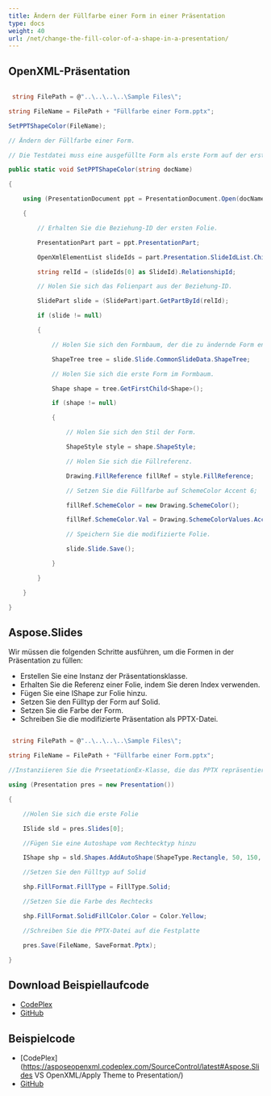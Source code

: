 ```yaml
---
title: Ändern der Füllfarbe einer Form in einer Präsentation
type: docs
weight: 40
url: /net/change-the-fill-color-of-a-shape-in-a-presentation/
---
```


## **OpenXML-Präsentation**
``` csharp

 string FilePath = @"..\..\..\..\Sample Files\";

string FileName = FilePath + "Füllfarbe einer Form.pptx";

SetPPTShapeColor(FileName);

// Ändern der Füllfarbe einer Form.

// Die Testdatei muss eine ausgefüllte Form als erste Form auf der ersten Folie haben.

public static void SetPPTShapeColor(string docName)

{

    using (PresentationDocument ppt = PresentationDocument.Open(docName, true))

    {

        // Erhalten Sie die Beziehung-ID der ersten Folie.

        PresentationPart part = ppt.PresentationPart;

        OpenXmlElementList slideIds = part.Presentation.SlideIdList.ChildElements;

        string relId = (slideIds[0] as SlideId).RelationshipId;

        // Holen Sie sich das Folienpart aus der Beziehung-ID.

        SlidePart slide = (SlidePart)part.GetPartById(relId);

        if (slide != null)

        {

            // Holen Sie sich den Formbaum, der die zu ändernde Form enthält.

            ShapeTree tree = slide.Slide.CommonSlideData.ShapeTree;

            // Holen Sie sich die erste Form im Formbaum.

            Shape shape = tree.GetFirstChild<Shape>();

            if (shape != null)

            {

                // Holen Sie sich den Stil der Form.

                ShapeStyle style = shape.ShapeStyle;

                // Holen Sie sich die Füllreferenz.

                Drawing.FillReference fillRef = style.FillReference;

                // Setzen Sie die Füllfarbe auf SchemeColor Accent 6;

                fillRef.SchemeColor = new Drawing.SchemeColor();

                fillRef.SchemeColor.Val = Drawing.SchemeColorValues.Accent6;

                // Speichern Sie die modifizierte Folie.

                slide.Slide.Save();

            }

        }

    }

}

``` 
## **Aspose.Slides**
Wir müssen die folgenden Schritte ausführen, um die Formen in der Präsentation zu füllen:

- Erstellen Sie eine Instanz der Präsentationsklasse.
- Erhalten Sie die Referenz einer Folie, indem Sie deren Index verwenden.
- Fügen Sie eine IShape zur Folie hinzu.
- Setzen Sie den Fülltyp der Form auf Solid.
- Setzen Sie die Farbe der Form.
- Schreiben Sie die modifizierte Präsentation als PPTX-Datei.

``` csharp

 string FilePath = @"..\..\..\..\Sample Files\";

string FileName = FilePath + "Füllfarbe einer Form.pptx";

//Instanziieren Sie die PrseetationEx-Klasse, die das PPTX repräsentiert

using (Presentation pres = new Presentation())

{

    //Holen Sie sich die erste Folie

    ISlide sld = pres.Slides[0];

    //Fügen Sie eine Autoshape vom Rechtecktyp hinzu

    IShape shp = sld.Shapes.AddAutoShape(ShapeType.Rectangle, 50, 150, 75, 150);

    //Setzen Sie den Fülltyp auf Solid

    shp.FillFormat.FillType = FillType.Solid;

    //Setzen Sie die Farbe des Rechtecks

    shp.FillFormat.SolidFillColor.Color = Color.Yellow;

    //Schreiben Sie die PPTX-Datei auf die Festplatte

    pres.Save(FileName, SaveFormat.Pptx);

}

``` 
## **Download Beispiellaufcode**
- [CodePlex](https://asposeopenxml.codeplex.com/releases/view/615920)
- [GitHub](https://github.com/aspose-slides/Aspose.Slides-for-.NET/releases/tag/AsposeSlidesVsOpenXML1.1)
## **Beispielcode**
- [CodePlex](https://asposeopenxml.codeplex.com/SourceControl/latest#Aspose.Slides VS OpenXML/Apply Theme to Presentation/)
- [GitHub](https://github.com/aspose-slides/Aspose.Slides-for-.NET/tree/master/Plugins/OpenXML/Common%20Features/Fill%20Color%20of%20a%20Shape)